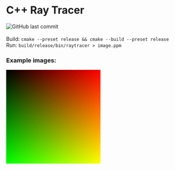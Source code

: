 # C++ Ray Tracer
![GitHub last commit](https://img.shields.io/github/last-commit/allenvox/ray-tracer)<br><br>
Build: `cmake --preset release && cmake --build --preset release`<br>
Run: `build/release/bin/raytracer > image.ppm`
### Example images:
![1](examples/1.jpg)
